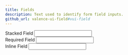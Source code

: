 ```yaml
---
title: Fields
description: Text used to identify form field inputs.
github_url: valence-ui-field#vui-field
---
```

<p>
	<div class="vui-field-row">
		<label class="vui-field-label" for="stackedField">Stacked Field</label>
		<input class="vui-input-text" type="text" id="stackedField" />
	</div>
	<div class="vui-field-row">
		<label class="vui-field-label-required" for="requiredField">Required Field</label>
		<input class="vui-input-text" type="text" id="requiredField" />
	</div>
	<div class="vui-field-row">
		<div style="display:inline-block;"><label class="vui-field-label-inline" for="inlineField">Inline Field</label></div>
		<div style="display:inline-block;"><input class="vui-input-text" type="text" id="inlineField" /></div>
	</div>
</p>
